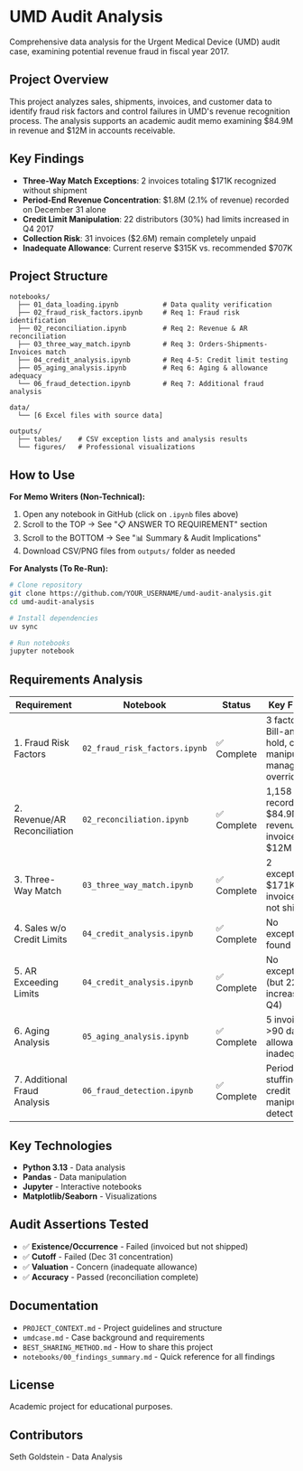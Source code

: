 # UMD Audit Analysis

Comprehensive data analysis for the Urgent Medical Device (UMD) audit case, examining potential revenue fraud in fiscal year 2017.

## Project Overview

This project analyzes sales, shipments, invoices, and customer data to identify fraud risk factors and control failures in UMD's revenue recognition process. The analysis supports an academic audit memo examining $84.9M in revenue and $12M in accounts receivable.

## Key Findings

- **Three-Way Match Exceptions**: 2 invoices totaling $171K recognized without shipment
- **Period-End Revenue Concentration**: $1.8M (2.1% of revenue) recorded on December 31 alone
- **Credit Limit Manipulation**: 22 distributors (30%) had limits increased in Q4 2017
- **Collection Risk**: 31 invoices ($2.6M) remain completely unpaid
- **Inadequate Allowance**: Current reserve $315K vs. recommended $707K

## Project Structure

```
notebooks/
  ├── 01_data_loading.ipynb           # Data quality verification
  ├── 02_fraud_risk_factors.ipynb     # Req 1: Fraud risk identification
  ├── 02_reconciliation.ipynb         # Req 2: Revenue & AR reconciliation
  ├── 03_three_way_match.ipynb        # Req 3: Orders-Shipments-Invoices match
  ├── 04_credit_analysis.ipynb        # Req 4-5: Credit limit testing
  ├── 05_aging_analysis.ipynb         # Req 6: Aging & allowance adequacy
  └── 06_fraud_detection.ipynb        # Req 7: Additional fraud analysis

data/
  └── [6 Excel files with source data]

outputs/
  ├── tables/    # CSV exception lists and analysis results
  └── figures/   # Professional visualizations
```

## How to Use

**For Memo Writers (Non-Technical):**
1. Open any notebook in GitHub (click on `.ipynb` files above)
2. Scroll to the TOP → See "📋 ANSWER TO REQUIREMENT" section
3. Scroll to the BOTTOM → See "📊 Summary & Audit Implications"
4. Download CSV/PNG files from `outputs/` folder as needed

**For Analysts (To Re-Run):**
```bash
# Clone repository
git clone https://github.com/YOUR_USERNAME/umd-audit-analysis.git
cd umd-audit-analysis

# Install dependencies
uv sync

# Run notebooks
jupyter notebook
```

## Requirements Analysis

| Requirement | Notebook | Status | Key Finding |
|-------------|----------|--------|-------------|
| 1. Fraud Risk Factors | `02_fraud_risk_factors.ipynb` | ✅ Complete | 3 factors: Bill-and-hold, cutoff manipulation, management override |
| 2. Revenue/AR Reconciliation | `02_reconciliation.ipynb` | ✅ Complete | 1,158 records = $84.9M revenue; 148 invoices = $12M AR |
| 3. Three-Way Match | `03_three_way_match.ipynb` | ✅ Complete | 2 exceptions: $171K invoiced but not shipped |
| 4. Sales w/o Credit Limits | `04_credit_analysis.ipynb` | ✅ Complete | No exceptions found |
| 5. AR Exceeding Limits | `04_credit_analysis.ipynb` | ✅ Complete | No exceptions (but 22 limits increased in Q4) |
| 6. Aging Analysis | `05_aging_analysis.ipynb` | ✅ Complete | 5 invoices >90 days; allowance inadequate |
| 7. Additional Fraud Analysis | `06_fraud_detection.ipynb` | ✅ Complete | Period-end stuffing, credit manipulation detected |

## Key Technologies

- **Python 3.13** - Data analysis
- **Pandas** - Data manipulation
- **Jupyter** - Interactive notebooks
- **Matplotlib/Seaborn** - Visualizations

## Audit Assertions Tested

- ✅ **Existence/Occurrence** - Failed (invoiced but not shipped)
- ✅ **Cutoff** - Failed (Dec 31 concentration)
- ✅ **Valuation** - Concern (inadequate allowance)
- ✅ **Accuracy** - Passed (reconciliation complete)

## Documentation

- `PROJECT_CONTEXT.md` - Project guidelines and structure
- `umdcase.md` - Case background and requirements
- `BEST_SHARING_METHOD.md` - How to share this project
- `notebooks/00_findings_summary.md` - Quick reference for all findings

## License

Academic project for educational purposes.

## Contributors

Seth Goldstein - Data Analysis

